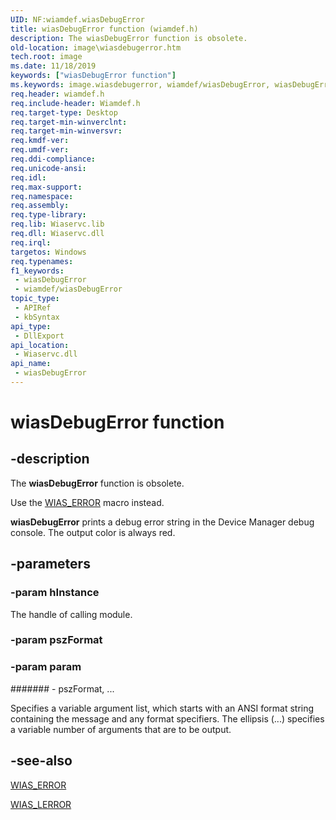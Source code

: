```yaml
---
UID: NF:wiamdef.wiasDebugError
title: wiasDebugError function (wiamdef.h)
description: The wiasDebugError function is obsolete.
old-location: image\wiasdebugerror.htm
tech.root: image
ms.date: 11/18/2019
keywords: ["wiasDebugError function"]
ms.keywords: image.wiasdebugerror, wiamdef/wiasDebugError, wiasDebugError, wiasDebugError function [Imaging Devices], wiasFncs_0ccba388-a6ca-42b9-acd5-720b6763a202.xml
req.header: wiamdef.h
req.include-header: Wiamdef.h
req.target-type: Desktop
req.target-min-winverclnt: 
req.target-min-winversvr: 
req.kmdf-ver: 
req.umdf-ver: 
req.ddi-compliance: 
req.unicode-ansi: 
req.idl: 
req.max-support: 
req.namespace: 
req.assembly: 
req.type-library: 
req.lib: Wiaservc.lib
req.dll: Wiaservc.dll
req.irql: 
targetos: Windows
req.typenames: 
f1_keywords:
 - wiasDebugError
 - wiamdef/wiasDebugError
topic_type:
 - APIRef
 - kbSyntax
api_type:
 - DllExport
api_location:
 - Wiaservc.dll
api_name:
 - wiasDebugError
---
```


# wiasDebugError function


## -description

The **wiasDebugError** function is obsolete.

Use the [WIAS_ERROR](./nf-wiamdef-wias_error.md) macro instead.

**wiasDebugError** prints a debug error string in the Device Manager debug console. The output color is always red.

## -parameters

### -param hInstance

The handle of calling module.

### -param pszFormat

### -param param

####### - pszFormat, ...

Specifies a variable argument list, which starts with an ANSI format string containing the message and any format specifiers. The ellipsis (...) specifies a variable number of arguments that are to be output.

## -see-also

[WIAS_ERROR](./nf-wiamdef-wias_error.md)

[WIAS_LERROR](./nf-wiamdef-wias_lerror.md)
